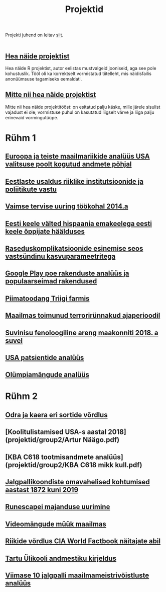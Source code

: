 ﻿---
layout: page
title: Projektid
---

Projekti juhend on leitav [siit](https://Rkursus.github.io/sygis2019/projekt_juhend).
<br><br>


## [Hea näide projektist](projektid/hea.pdf)
Hea näide R projektist, autor eelistas mustvalgeid jooniseid, aga see pole kohustuslik. Tööl oli ka korrektselt vormistatud tiitelleht, mis näidisfailis anonüümsuse
tagamiseks eemaldati.

## [Mitte nii hea näide projektist](projektid/halb.pdf)
Mitte nii hea näide projektitööst: on esitatud palju käske, mille järele sisulist vajadust ei ole; vormistuse puhul on kasutatud liigselt värve ja liiga palju erinevaid vormingutüüpe.

# Rühm 1 

## [Euroopa ja teiste maailmariikide analüüs USA valitsuse poolt kogutud andmete põhjal](projektid/group1/A_Salmistu_Projekt_PDF.pdf)

## [Eestlaste usaldus riiklike institutsioonide ja poliitikute vastu](projektid/group1/G_Simmul_R_Projekt.pdf)

## [Vaimse tervise uuring töökohal 2014.a](projektid/group1/Golubeva_Terep_Rprojekt.pdf)

## [Eesti keele välted hispaania emakeelega eesti keele õppijate häälduses](projektid/group1/K_Leppik_projekt.html)

## [Raseduskomplikatsioonide esinemise seos vastsündinu kasvuparameetritega](projektid/group1/K_Lillepea_Rprojekt.pdf)

## [Google Play poe rakenduste analüüs ja populaarseimad rakendused](projektid/group1/projekt.pdf)

## [Piimatoodang Triigi farmis](projektid/group1/Projekt_Budrikas.pdf)

## [Maailmas toimunud terrorirünnakud ajaperioodil](projektid/group1/Projekt_Bulogina_Kimmel.pdf)

## [Suvinisu fenoloogiline areng maakonniti 2018. a suvel](projektid/group1/Projekt_Sagris_RakendustarkvaraR.pdf)

## [USA patsientide analüüs](projektid/group1/R_projekt_Annilo.pdf)

## [Olümpiamängude analüüs](projektid/group1/Sona_projekt.pdf)



# Rühm 2

## [Odra ja kaera eri sortide võrdlus](projektid/group2/Projekti_analüüs_SVain_uus.pdf)
## [Koolitulistamised USA-s aastal 2018](projektid/group2/Artur Näägo.pdf)
## [KBA C618 tootmisandmete analüüs](projektid/group2/KBA C618 mikk kull.pdf)
## [Jalgpallikoondiste omavahelised kohtumised aastast 1872 kuni 2019](projektid/group2/Rprojekt_Salu_Joonas.pdf)
## [Runescapei majanduse uurimine](projektid/group2/Projekt_Markus-Maarjus_Saulys.pdf)
## [Videomängude müük maailmas](projektid/group2/Projekt-Karl-Hans-Siimer.pdf)
## [Riikide võrdlus CIA World Factbook näitajate abil](projektid/group2/RakendustarkvaraR_projekt_Riigid_Uduste_v4.pdf)
## [Tartu Ülikooli andmestiku kirjeldus](projektid/group2/Andres_siim_R_tarkvara_projekt_versioon_3.0.pdf)
## [Viimase 10 jalgpalli maailmameistrivõistluste analüüs](projektid/group2/Projekt-Aleksander-Tamme.pdf) 


<!--
{% for post in site.posts %}
## [ {{ post.title }} ](..{{ post.url }})
  {{ post.content | strip_html | truncatewords:30}}
  [ (loe edasi) ](..{{ post.url }})
  <br><br>
  
{% endfor %}
-->
